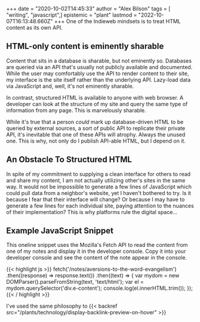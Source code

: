 +++
date = "2020-10-02T14:45:33"
author = "Alex Bilson"
tags = [ "writing", "javascript",]
epistemic = "plant"
lastmod = "2022-10-07T16:13:48.660Z"
+++
One of the Indieweb mindsets is to treat HTML content as its own API.

## HTML-only content is eminently sharable

Content that sits in a database is sharable, but not eminently so. Databases are queried via an API that's usually not publicly available and documented. While the user may comfortably use the API to render content to their site, my interface is the site itself rather than the underlying API. Lazy-load data via JavaScript and, well, it's not eminently sharable.

In contrast, structured HTML is available to anyone with web browser. A developer can look at the structure of my site and query the same type of information from any page. This is marvelously sharable.

While it's true that a person _could_ mark up database-driven HTML to be queried by external sources, a sort of public API to replicate their private API, it's inevitable that one of these APIs will atrophy. Always the unused one. This is why, not only do I publish API-able HTML, but I depend on it.

## An Obstacle To Structured HTML

In spite of my commitment to supplying a clean interface for others to read and share my content, I am not actually utilizing other's sites in the same way. It would not be impossible to generate a few lines of JavaScript which could pull data from a neighbor's website, yet I haven't bothered to try. Is it because I fear that their interface will change? Or because I may have to generate a few lines for each individual site, paying attention to the nuances of their implementation? This is why platforms rule the digital space...

## Example JavaScript Snippet

This oneline snippet uses the Mozilla's Fetch API to read the content from one of my notes and display it in the developer console. Copy it into your developer console and see the content of the note appear in the console.

{{< highlight js >}}
fetch('/notes/aversions-to-the-word-evangelism')
	.then((response) => response.text())
	.then((text) => {
		var mydom = new DOMParser().parseFromString(text, 'text/html');
		var el = mydom.querySelector('div.e-content');
		console.log(el.innerHTML.trim());
	});
{{< / highlight >}}

I've used the same philosophy to {{< backref src="/plants/technology/display-backlink-preview-on-hover" >}}
